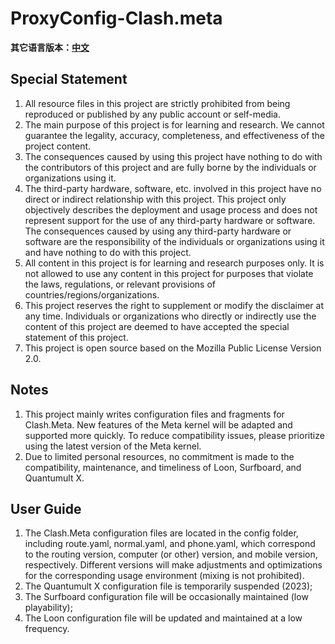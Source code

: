 # ProxyConfig-Clash.meta

**其它语言版本：[中文](README_zh.md)**

## Special Statement
1. All resource files in this project are strictly prohibited from being reproduced or published by any public account or self-media.
2. The main purpose of this project is for learning and research. We cannot guarantee the legality, accuracy, completeness, and effectiveness of the project content.
3. The consequences caused by using this project have nothing to do with the contributors of this project and are fully borne by the individuals or organizations using it.
4. The third-party hardware, software, etc. involved in this project have no direct or indirect relationship with this project. This project only objectively describes the deployment and usage process and does not represent support for the use of any third-party hardware or software. The consequences caused by using any third-party hardware or software are the responsibility of the individuals or organizations using it and have nothing to do with this project.
5. All content in this project is for learning and research purposes only. It is not allowed to use any content in this project for purposes that violate the laws, regulations, or relevant provisions of countries/regions/organizations.
6. This project reserves the right to supplement or modify the disclaimer at any time. Individuals or organizations who directly or indirectly use the content of this project are deemed to have accepted the special statement of this project.
7. This project is open source based on the Mozilla Public License Version 2.0.

## Notes
1. This project mainly writes configuration files and fragments for Clash.Meta. New features of the Meta kernel will be adapted and supported more quickly. To reduce compatibility issues, please prioritize using the latest version of the Meta kernel.
2. Due to limited personal resources, no commitment is made to the compatibility, maintenance, and timeliness of Loon, Surfboard, and Quantumult X.

## User Guide
1. The Clash.Meta configuration files are located in the config folder, including route.yaml, normal.yaml, and phone.yaml, which correspond to the routing version, computer (or other) version, and mobile version, respectively. Different versions will make adjustments and optimizations for the corresponding usage environment (mixing is not prohibited).
2. The Quantumult X configuration file is temporarily suspended (2023);
3. The Surfboard configuration file will be occasionally maintained (low playability);
4. The Loon configuration file will be updated and maintained at a low frequency.